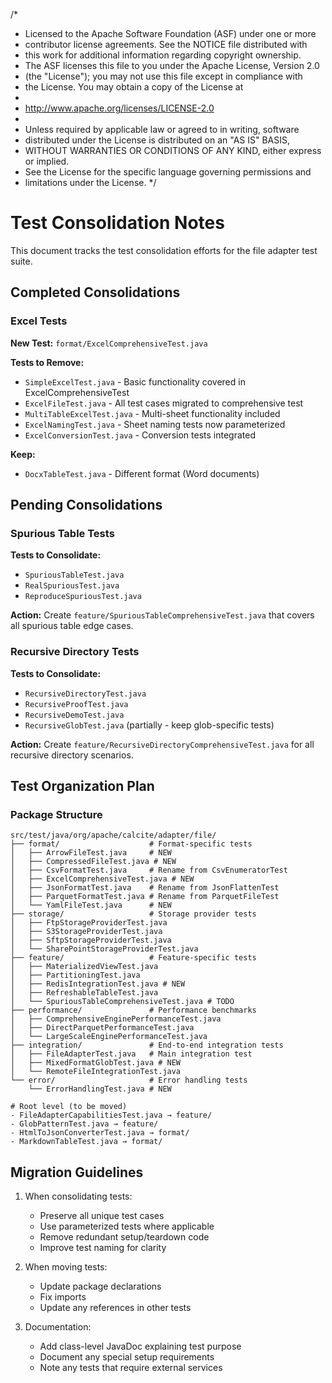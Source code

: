 /*
 * Licensed to the Apache Software Foundation (ASF) under one or more
 * contributor license agreements.  See the NOTICE file distributed with
 * this work for additional information regarding copyright ownership.
 * The ASF licenses this file to you under the Apache License, Version 2.0
 * (the "License"); you may not use this file except in compliance with
 * the License.  You may obtain a copy of the License at
 *
 * http://www.apache.org/licenses/LICENSE-2.0
 *
 * Unless required by applicable law or agreed to in writing, software
 * distributed under the License is distributed on an "AS IS" BASIS,
 * WITHOUT WARRANTIES OR CONDITIONS OF ANY KIND, either express or implied.
 * See the License for the specific language governing permissions and
 * limitations under the License.
 */

# Test Consolidation Notes

This document tracks the test consolidation efforts for the file adapter test suite.

## Completed Consolidations

### Excel Tests
**New Test:** `format/ExcelComprehensiveTest.java`

**Tests to Remove:**
- `SimpleExcelTest.java` - Basic functionality covered in ExcelComprehensiveTest
- `ExcelFileTest.java` - All test cases migrated to comprehensive test
- `MultiTableExcelTest.java` - Multi-sheet functionality included
- `ExcelNamingTest.java` - Sheet naming tests now parameterized
- `ExcelConversionTest.java` - Conversion tests integrated

**Keep:**
- `DocxTableTest.java` - Different format (Word documents)

## Pending Consolidations

### Spurious Table Tests
**Tests to Consolidate:**
- `SpuriousTableTest.java`
- `RealSpuriousTest.java`
- `ReproduceSpuriousTest.java`

**Action:** Create `feature/SpuriousTableComprehensiveTest.java` that covers all spurious table edge cases.

### Recursive Directory Tests
**Tests to Consolidate:**
- `RecursiveDirectoryTest.java`
- `RecursiveProofTest.java`
- `RecursiveDemoTest.java`
- `RecursiveGlobTest.java` (partially - keep glob-specific tests)

**Action:** Create `feature/RecursiveDirectoryComprehensiveTest.java` for all recursive directory scenarios.

## Test Organization Plan

### Package Structure
```
src/test/java/org/apache/calcite/adapter/file/
├── format/                    # Format-specific tests
│   ├── ArrowFileTest.java     # NEW
│   ├── CompressedFileTest.java # NEW
│   ├── CsvFormatTest.java     # Rename from CsvEnumeratorTest
│   ├── ExcelComprehensiveTest.java # NEW
│   ├── JsonFormatTest.java    # Rename from JsonFlattenTest
│   ├── ParquetFormatTest.java # Rename from ParquetFileTest
│   └── YamlFileTest.java      # NEW
├── storage/                   # Storage provider tests
│   ├── FtpStorageProviderTest.java
│   ├── S3StorageProviderTest.java
│   ├── SftpStorageProviderTest.java
│   └── SharePointStorageProviderTest.java
├── feature/                   # Feature-specific tests
│   ├── MaterializedViewTest.java
│   ├── PartitioningTest.java
│   ├── RedisIntegrationTest.java # NEW
│   ├── RefreshableTableTest.java
│   └── SpuriousTableComprehensiveTest.java # TODO
├── performance/               # Performance benchmarks
│   ├── ComprehensiveEnginePerformanceTest.java
│   ├── DirectParquetPerformanceTest.java
│   └── LargeScaleEnginePerformanceTest.java
├── integration/               # End-to-end integration tests
│   ├── FileAdapterTest.java   # Main integration test
│   ├── MixedFormatGlobTest.java # NEW
│   └── RemoteFileIntegrationTest.java
└── error/                     # Error handling tests
    └── ErrorHandlingTest.java # NEW

# Root level (to be moved)
- FileAdapterCapabilitiesTest.java → feature/
- GlobPatternTest.java → feature/
- HtmlToJsonConverterTest.java → format/
- MarkdownTableTest.java → format/
```

## Migration Guidelines

1. When consolidating tests:
   - Preserve all unique test cases
   - Use parameterized tests where applicable
   - Remove redundant setup/teardown code
   - Improve test naming for clarity

2. When moving tests:
   - Update package declarations
   - Fix imports
   - Update any references in other tests

3. Documentation:
   - Add class-level JavaDoc explaining test purpose
   - Document any special setup requirements
   - Note any tests that require external services
